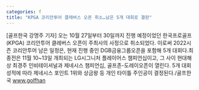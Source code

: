```yaml
---
categories: f
title: "KPGA 코리안투어 클레버스 오픈 취소…남은 5개 대회로 결판"
---
```

[골프한국 강명주 기자] 오는 10월 27일부터 30일까지 진행 예정이었던 한국프로골프(KPGA) 코리안투어 클레버스 오픈이 주최사의 사정으로 취소되었다. 이로써 2022시즌 코리안투어 남은 일정은, 현재 진행 중인 DGB금융그룹오픈을 포함해 5개 대회다.최종전은 11월 10~13일 개최되는 LG시그니처 플레이어스 챔피언십이고, 그 사이 현대해상 최경주 인비테이셔널과 제네시스 챔피언십, 골프존-도레이오픈이 열린다. 5개 대회 성적에 따라 제네시스 포인트 1위와 상금왕 등 개인 타이틀 주인공이 결정된다./골프한국 www.golfhan
